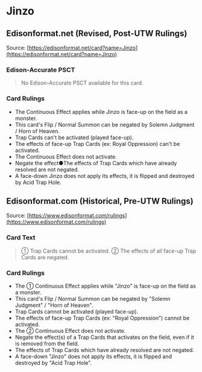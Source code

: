 # Jinzo

## Edisonformat.net (Revised, Post-UTW Rulings)

Source: [https://edisonformat.net/card?name=Jinzo](https://edisonformat.net/card?name=Jinzo)

### Edison-Accurate PSCT

> No Edison-Accurate PSCT available for this card.

### Card Rulings

*   The Continuous Effect applies while Jinzo is face-up on the field as a monster.
*   This card's Flip / Normal Summon can be negated by Solemn Judgment / Horn of Heaven.
*   Trap Cards can't be activated (played face-up).
*   The effects of face-up Trap Cards (ex: Royal Oppression) can't be activated.
*   The Continuous Effect does not activate.
*   Negate the effect●The effects of Trap Cards which have already resolved are not negated.
*   A face-down Jinzo does not apply its effects, it is flipped and destroyed by Acid Trap Hole.


## Edisonformat.com (Historical, Pre-UTW Rulings)

Source: [https://www.edisonformat.com/rulings](https://www.edisonformat.com/rulings)

### Card Text

> ① Trap Cards cannot be activated. ② The effects of all face-up Trap Cards are negated.

### Card Rulings

*   The ① Continuous Effect applies while "Jinzo" is face-up on the field as a monster.
*   This card's Flip / Normal Summon can be negated by "Solemn Judgment" / "Horn of Heaven".
*   Trap Cards cannot be activated (played face-up).
*   The effects of face-up Trap Cards (ex: "Royal Oppression") cannot be activated.
*   The ② Continuous Effect does not activate.
*   Negate the effect(s) of a Trap Cards that activates on the field, even if it is removed from the field.
*   The effects of Trap Cards which have already resolved are not negated.
*   A face-down "Jinzo" does not apply its effects, it is flipped and destroyed by "Acid Trap Hole".



